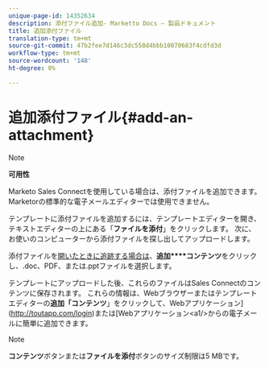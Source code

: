 ```yaml
---
unique-page-id: 14352634
description: 添付ファイル追加- Marketto Docs — 製品ドキュメント
title: 追加添付ファイル
translation-type: tm+mt
source-git-commit: 47b2fee7d146c3dc558d4bbb10070683f4cdfd3d
workflow-type: tm+mt
source-wordcount: '148'
ht-degree: 0%

---
```



# 追加添付ファイル{#add-an-attachment}

>[!NOTE]
>
>**可用性**
>
>Marketo Sales Connectを使用している場合は、添付ファイルを追加できます。 Marketorの標準的な電子メールエディターでは使用できません。

テンプレートに添付ファイルを追加するには、テンプレートエディターを開き、テキストエディターの上にある「**ファイルを添付**」をクリックします。 次に、お使いのコンピューターから添付ファイルを探し出してアップロードします。

添付ファイルを[開いたときに追跡する場合は](http://docs.marketo.com/display/TEST/How+to+Track+Your+Email+Attachments)、**追加****コンテンツ**&#x200B;をクリックし、.doc、PDF、または.pptファイルを選択します。

テンプレートにアップロードした後、これらのファイルはSales Connectのコンテンツに保存されます。 これらの情報は、Webブラウザーまたはテンプレートエディターの&#x200B;**追加「コンテンツ**」をクリックして、Webアプリケーション](http://toutapp.com/login)または[Webアプリケーション&lt;a1/>からの電子メールに簡単に追加できます。

>[!NOTE]
>
>**コンテンツ**&#x200B;ボタンまたは&#x200B;**ファイルを添付**&#x200B;ボタンのサイズ制限は5 MBです。

